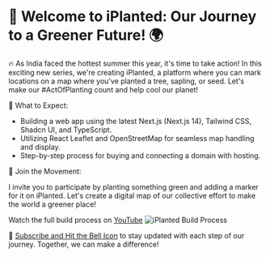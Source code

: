 # 🌳 Welcome to iPlanted: Our Journey to a Greener Future! 🌍

🔥 As India faced the hottest summer this year, it's time to take action! In this exciting new series, we're creating iPlanted, a platform where you can mark locations on a map where you've planted a tree, sapling, or seed. Let's make our #ActOfPlanting count and help cool our planet!

🚀 What to Expect:

- Building a web app using the latest Next.js (Next.js 14), Tailwind CSS, Shadcn UI, and TypeScript.
- Utilizing React Leaflet and OpenStreetMap for seamless map handling and display.
- Step-by-step process for buying and connecting a domain with hosting.

🌱 Join the Movement:

I invite you to participate by planting something green and adding a marker for it on iPlanted. Let's create a digital map of our collective effort to make the world a greener place!

Watch the full build process on [YouTube](https://www.youtube.com/playlist?list=PLa9NMvQUMD5cAbfks_vdayAbzxXjyG4ly) ![iPlanted Build Process](https://img.youtube.com/vi/EMXPayfmJE8/mqdefault.jpg)

🔔 [Subscribe and Hit the Bell Icon](https://www.youtube.com/@tanujpatra) to stay updated with each step of our journey. Together, we can make a difference!